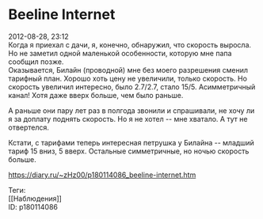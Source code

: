 Beeline Internet
=================

   
 2012-08-28, 23:12   
  Когда я приехал с дачи, я, конечно, обнаружил, что скорость выросла. Но не заметил одной маленькой особенности, которую мне папа сообщил позже.   
 Оказывается, Билайн (проводной) мне без моего разрешения сменил тарифный план. Хорошо хоть цену не увеличили, только скорость. Но скорость увеличил интересно, было 2.7/2.7, стало 15/5. Асимметричный канал! Хотя даже вверх больше, чем было раньше.   
   
 А раньше они пару лет раз в полгода звонили и спрашивали, не хочу ли я за доплату поднять скорость. Но я не хотел -- мне хватало. А тут не отвертелся.   
   
 Кстати, с тарифами теперь интересная петрушка у Билайна -- младший тариф 15 вниз, 5 вверх. Остальные симметричные, но ночью скорость больше.   
    
 <https://diary.ru/~zHz00/p180114086_beeline-internet.htm>   
   
 Теги:   
 [[Наблюдения]]   
 ID: p180114086